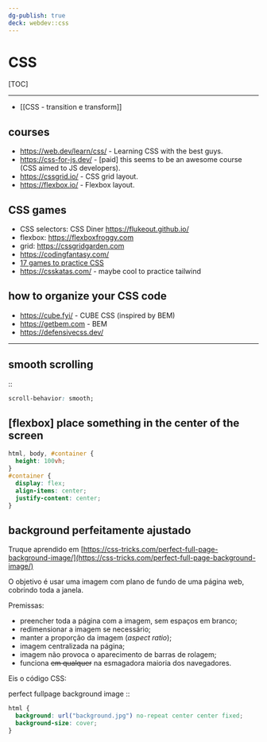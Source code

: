 ```yaml
---
dg-publish: true
deck: webdev::css
---
```

# CSS

[TOC]

---

- [[CSS - transition e transform]]


## courses

- <https://web.dev/learn/css/> - Learning CSS with the best guys.
- <https://css-for-js.dev/> - [paid] this seems to be an awesome course (CSS aimed to JS developers).
- <https://cssgrid.io/> - CSS grid layout.
- <https://flexbox.io/> - Flexbox layout.



## CSS games

- CSS selectors: CSS Diner <https://flukeout.github.io/>
- flexbox: <https://flexboxfroggy.com>
- grid: <https://cssgridgarden.com>
- <https://codingfantasy.com/>
- [17 games to practice CSS](https://bookercodes.hashnode.dev/css-practice?source=tw0922#heading-try-one-of-these-17-games-to-practice-css)
- <https://csskatas.com/> - maybe cool to practice tailwind


## how to organize your CSS code

- <https://cube.fyi/> - CUBE CSS (inspired by BEM)
- <https://getbem.com> - BEM
- <https://defensivecss.dev/>

---

<!-- basicblock-start oid="ObsRsO8RujveTSFrhYQjpQwk" -->
## smooth scrolling
::
```css
scroll-behavior: smooth;
```
<!-- basicblock-end -->


## [flexbox] place something in the center of the screen

```css
html, body, #container {
  height: 100vh;
}
#container {
  display: flex;
  align-items: center;
  justify-content: center;
}
```



## background perfeitamente ajustado

Truque aprendido em [https://css-tricks.com/perfect-full-page-background-image/](https://css-tricks.com/perfect-full-page-background-image/)

O objetivo é usar uma imagem com plano de fundo de uma página web, cobrindo toda a janela.

Premissas:
- preencher toda a página com a imagem, sem espaços em branco;
- redimensionar a imagem se necessário;
- manter a proporção da imagem (_aspect ratio_);
- imagem centralizada na página;
- imagem não provoca o aparecimento de barras de rolagem;
- funciona ~~em qualquer~~ na esmagadora maioria dos navegadores.

Eis o código CSS:

<!-- basicblock-start oid="Obs4sikA3Y4NWay2uozGSk7N" -->
perfect fullpage background image
::
```css
html {
  background: url("background.jpg") no-repeat center center fixed;
  background-size: cover;
}
```
<!-- basicblock-end -->
